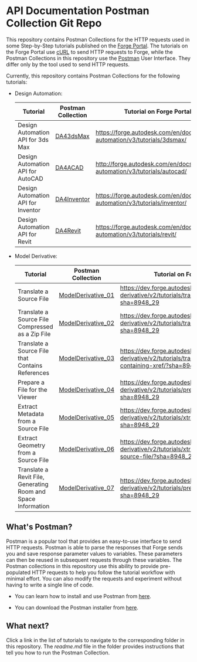 # API Documentation Postman Collection Git Repo

This repository contains Postman Collections for the HTTP requests used in some Step-by-Step tutorials published on the [Forge Portal](https://forge.autodesk.com/).  The tutorials on the Forge Portal use [cURL](https://curl.haxx.se/) to send HTTP requests to Forge, while the Postman Collections in this repository use the [Postman](https://www.getpostman.com/) User Interface. They differ only by the tool used to send HTTP requests.

Currently, this repository contains Postman Collections for the following tutorials:

- Design Automation:

   | Tutorial                             | Postman Collection                   | Tutorial on Forge Portal                                                    |
   |--------------------------------------|--------------------------------------|-----------------------------------------------------------------------------|
   | Design Automation API for 3ds Max    | [DA43dsMax](DA43dsMax)               | https://forge.autodesk.com/en/docs/design-automation/v3/tutorials/3dsmax/   |
   | Design Automation API for AutoCAD    | [DA4ACAD](DA4ACAD)                   | http://forge.autodesk.com/en/docs/design-automation/v3/tutorials/autocad/   |
   | Design Automation API for Inventor   | [DA4Inventor](DA4Inventor)           | https://forge.autodesk.com/en/docs/design-automation/v3/tutorials/inventor/ |
   | Design Automation API for Revit      | [DA4Revit](DA4Revit)                 | https://forge.autodesk.com/en/docs/design-automation/v3/tutorials/revit/    |


- Model Derivative:

   | Tutorial                                                      | Postman Collection                       | Tutorial on Forge Portal                                                                                                |
   |---------------------------------------------------------------|------------------------------------------|-------------------------------------------------------------------------------------------------------------------------|
   | Translate a Source File                                       | [ModelDerivative_01](ModelDerivative_01) | https://dev.forge.autodesk.com/en/docs/model-derivative/v2/tutorials/translate-to-obj/?sha=8948_29                      |
   | Translate a Source File Compressed as a Zip File              | [ModelDerivative_02](ModelDerivative_02) | https://dev.forge.autodesk.com/en/docs/model-derivative/v2/tutorials/translate-zip-to-stl/?sha=8948_29                  |
   | Translate a Source File that Contains References              | [ModelDerivative_03](ModelDerivative_03) | https://dev.forge.autodesk.com/en/docs/model-derivative/v2/tutorials/translate-source-file-containing-xref/?sha=8948_29 |
   | Prepare a File for the Viewer                                 | [ModelDerivative_04](ModelDerivative_04) | https://dev.forge.autodesk.com/en/docs/model-derivative/v2/tutorials/prep-file4viewer/?sha=8948_29                      |
   | Extract Metadata from a Source File                           | [ModelDerivative_05](ModelDerivative_05) | https://dev.forge.autodesk.com/en/docs/model-derivative/v2/tutorials/xtract-metadata/?sha=8948_29                       |
   | Extract Geometry from a Source File                           | [ModelDerivative_06](ModelDerivative_06) | https://dev.forge.autodesk.com/en/docs/model-derivative/v2/tutorials/xtract-geometry-from-source-file/?sha=8948_29      |   
   | Translate a Revit File, Generating Room and Space Information | [ModelDerivative_07](ModelDerivative_07) | https://dev.forge.autodesk.com/en/docs/model-derivative/v2/tutorials/prep-roominfo4viewer/?sha=8948_29                  | 


## What's Postman?

Postman is a popular tool that provides an easy-to-use interface to send HTTP requests. Postman is able to parse the responses that Forge sends you and save response parameter values to variables. These parameters can then be reused in subsequent requests through these variables. The Postman collections in this repository use this ability to provide pre-populated HTTP requests to help you follow the tutorial workflow with minimal effort. You can also modify the requests and experiment without having to write a single line of code.

- You can learn how to install and use Postman from [here](https://learning.getpostman.com/docs/postman/launching_postman/installation_and_updates).

- You can download the Postman installer from [here](https://www.getpostman.com/downloads/).

## What next?

Click a link in the list of tutorials to navigate to the corresponding folder in this repository. The *readme.md* file in the folder provides instructions that tell you how to run the Postman Collection.
